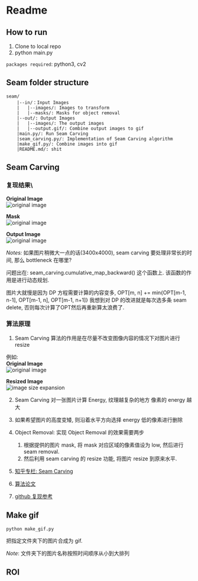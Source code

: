 # Readme

## How to run
1. Clone to local repo
2. python main.py

`packages required`:
python3, cv2

## Seam folder structure
```
seam/
    |--in/：Input Images
    |   |--images/: Images to transform
    |	|--masks/: Masks for object removal
    |--out/: Output Images
    |   |--images/: The output images
    |   |--output.gif/: Combine output images to gif
    |main.py/: Run Seam Carving
    |seam_carving.py/: Implementation of Seam Carving algorithm
    |make_gif.py/: Combine images into gif
    |README.md/: shit
```

## Seam Carving

### 复现结果\
**Original Image**\
![original image](https://github.com/WeixiongLin/newshit/blob/main/figures/pic.jpg)


**Mask**\
![original image](https://github.com/WeixiongLin/newshit/blob/main/figures/mask.jpg)

**Output Image**\
![original image](https://github.com/WeixiongLin/newshit/blob/main/figures/out.gif)


*Notes:* 如果图片稍微大一点的话(3400x4000), seam carving 要处理非常长的时间, 那么 bottleneck 在哪里?

问题出在: seam_carving.cumulative_map_backward() 这个函数上.
该函数的作用是进行动态规划.

图片大就慢是因为 DP 方程需要计算的内容变多, OPT[m, n] += min{OPT[m-1, n-1], OPT[m-1, n], OPT[m-1, n+1]}
我想到对 DP 的改进就是每次选多条 seam delete, 否则每次计算了OPT然后再重新算太浪费了.

### 算法原理

1. Seam Carving 算法的作用是在尽量不改变图像内容的情况下对图片进行 resize

例如:\
**Original Image**\
![original image](https://github.com/vivianhylee/seam-carving/raw/master/example/image6.jpg)

**Resized Image**\
![image size expansion](https://github.com/vivianhylee/seam-carving/raw/master/example/image17_result.png)

2. Seam Carving 对一张图片计算 Energy, 纹理越复杂的地方 像素的 energy 越大
3. 如果希望图片的高度变矮, 则沿着水平方向选择 energy 低的像素进行删除

4. Object Removal: 实现 Object Removal 的效果需要两步
    1. 根据提供的图片 mask, 将 mask 对应区域的像素值设为 low, 然后进行 seam removal.
    2. 然后利用 seam carving 的 resize 功能, 将图片 resize 到原来水平.


1. [知乎专栏: Seam Carving](https://zhuanlan.zhihu.com/p/38974520?utm_source=tuicool&utm_medium=referral)
2. [算法论文](http://graphics.cs.cmu.edu/courses/15-463/2007_fall/hw/proj2/imret.pdf)
3. [github 复现参考](https://github.com/vivianhylee/seam-carving)

## Make gif
```
python make_gif.py
```
把指定文件夹下的图片合成为 gif.

*Note*: 文件夹下的图片名称按照时间顺序从小到大排列


## ROI

